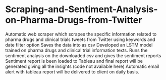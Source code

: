 # Scraping-and-Sentiment-Analysis-on-Pharma-Drugs-from-Twitter
Automatic web scraper which scrapes the specific information related to pharma drugs and clinical trials tweets from Twitter using keywords and date filter option
Saves the data into as csv
Developed an LSTM model trained on pharma drugs and clinical trial information texts.
Runs the sentiment analysis on the downloaded csv and gives the sentiment reports
Sentiment report is been loaded to Tableau and final report will be generated giving all the insights (code not available here)
Automatic email alert with tableau report will be delivered to client on daily basis.

